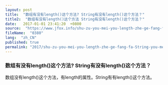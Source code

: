 ```yaml
---
layout: post
title:  "数组有没有length()这个方法? String有没有length()这个方法？"
title2:  "数组有没有length()这个方法 String有没有length()这个方法？"
date:   2017-01-01 23:41:20  +0800
source:  "https://www.jfox.info/shu-zu-you-mei-you-length-zhe-ge-fang-fa-String-you-mei-you-length-zhe-ge-fang-fa.html"
fileName:  "0380"
lang:  "zh_CN"
published: true
permalink: "2017/shu-zu-you-mei-you-length-zhe-ge-fang-fa-String-you-mei-you-length-zhe-ge-fang-fa.html"
---
```




### 数组有没有length()这个方法? String有没有length()这个方法？

数组没有length()这个方法，有length的属性。String有有length()这个方法。
